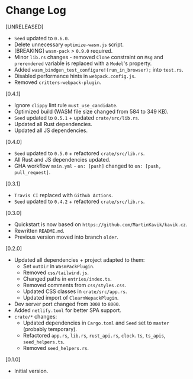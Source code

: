 # Change Log

[UNRELEASED]

- `Seed` updated to `0.6.0`.
- Delete unnecessary `optimize-wasm.js` script.
- [BREAKING] `wasm-pack` > `0.9.0` required.
- Minor `lib.rs` changes - removed `Clone` constraint on `Msg` and `prerendered` variable is replaced with a `Model`'s property.
- Added `wasm_bindgen_test_configure!(run_in_browser);` into `test.rs`.
- Disabled performance hints in `webpack.config.js`.
- Removed `critters-webpack-plugin`.

[0.4.1]

- Ignore `clippy` lint rule `must_use_candidate`.
- Optimized build (WASM file size changed from 584 to 349 KB).
- `Seed` updated to `0.5.1` + updated `crate/src/lib.rs`.
- Updated all Rust dependencies.
- Updated all JS dependencies.

[0.4.0]

- `Seed` updated to `0.5.0` + refactored `crate/src/lib.rs`.
- All Rust and JS dependencies updated.
- GHA workflow `main.yml` - `on: [push]` changed to `on: [push, pull_request]`.

[0.3.1]

- `Travis CI` replaced with `Github Actions`.
- `Seed` updated to `0.4.2` + refactored `crate/src/lib.rs`.

[0.3.0]

- Quickstart is now based on `https://github.com/MartinKavik/kavik.cz`.
- Rewritten `README.md`.
- Previous version moved into branch `older`.

[0.2.0]

- Updated all dependencies + project adapted to them:
  - Set `outDir` in `WasmPackPlugin`.
  - Removed `css/tailwind.js`.
  - Changed paths in `entries/index.ts`.
  - Removed comments from `css/styles.css`.
  - Updated CSS classes in `crate/src/app.rs`.
  - Updated import of `ClearnWepackPlugin`.
- Dev server port changed from `3000` to `8000`.
- Added `netlify.toml` for better SPA support.
- `crate/*` changes:
  - Updated dependencies in `Cargo.toml` and `Seed` set to `master` (probably temporary).
  - Refactored `app.rs`, `lib.rs`, `rust_api.rs`, `clock.ts`, `ts_apis`, `seed_helpers.ts`.
  - Removed `seed_helpers.rs`.

[0.1.0]

- Initial version.
